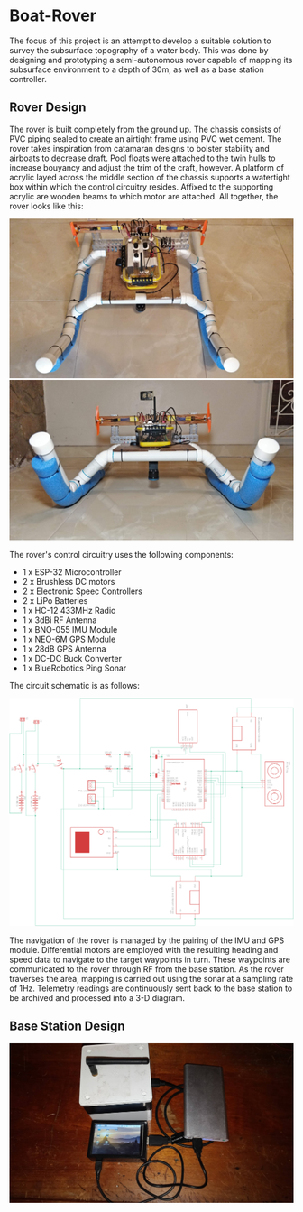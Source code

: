 # Boat-Rover

The focus of this project is an attempt to develop a suitable solution to survey the subsurface topography of a water body. This was done by designing and prototyping a semi-autonomous rover capable of mapping its subsurface environment to a depth of 30m, as well as a base station controller.

## Rover Design

The rover is built completely from the ground up. The chassis consists of PVC piping sealed to create an airtight frame using PVC wet cement. The rover takes inspiration from catamaran designs to bolster stability and airboats to decrease draft. Pool floats were attached to the twin hulls to increase bouyancy and adjust the trim of the craft, however. A platform of acrylic layed across the middle section of the chassis supports a watertight box within which the control circuitry resides. Affixed to the supporting acrylic are wooden beams to which motor are attached. All together, the rover looks like this:

![Image 1](https://github.com/Michael-117/Boat-Rover/blob/main/IMG_20200714_203957.jpg)
![Image 2](https://github.com/Michael-117/Boat-Rover/blob/main/IMG_20200714_204042.jpg)

The rover's control circuitry uses the following components:
* 1 x ESP-32 Microcontroller
* 2 x Brushless DC motors
* 2 x Electronic Speec Controllers
* 2 x LiPo Batteries
* 1 x HC-12 433MHz Radio
* 1 x 3dBi RF Antenna
* 1 x BNO-055 IMU Module
* 1 x NEO-6M GPS Module
* 1 x 28dB GPS Antenna
* 1 x DC-DC Buck Converter
* 1 x BlueRobotics Ping Sonar

The circuit schematic is as follows:

![Image 3](https://github.com/Michael-117/Boat-Rover/blob/main/Final%20Project%20Schematic.png)


The navigation of the rover is managed by the pairing of the IMU and GPS module. Differential motors are employed with the resulting heading and speed data to navigate to the target waypoints in turn. These waypoints are communicated to the rover through RF from the base station. As the rover traverses the area, mapping is carried out using the sonar at a sampling rate of 1Hz. Telemetry readings are continuously sent back to the base station to be archived and processed into a 3-D diagram. 


## Base Station Design


![Image 4](https://github.com/Michael-117/Boat-Rover/blob/main/IMG_20200714_220740.jpg)
